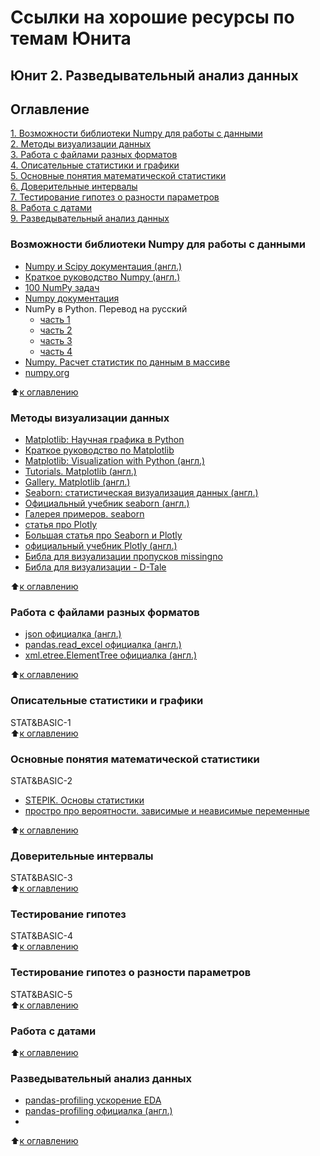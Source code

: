 # Ссылки на хорошие ресурсы по темам Юнита
## Юнит 2. Разведывательный анализ данных


## Оглавление  
[1. Возможности библиотеки Numpy для работы с данными](https://github.com/luhakv/study_works/blob/master/SkillFactory/unit_2/links_to_resources_on_module_topics.md#Возможности-библиотеки-Numpy-для-работы-с-данными)  
[2. Методы визуализации данных](https://github.com/luhakv/study_works/blob/master/SkillFactory/unit_2/links_to_resources_on_module_topics.md#Методы-визуализации-данных)  
[3. Работа с файлами разных форматов](https://github.com/luhakv/study_works/blob/master/SkillFactory/unit_2/links_to_resources_on_module_topics.md#333)  
[4. Описательные статистики и графики](https://github.com/luhakv/study_works/blob/master/SkillFactory/unit_2/links_to_resources_on_module_topics.md#Описательные-статистики-и-графики)  
[5. Основные понятия математической статистики](https://github.com/luhakv/study_works/blob/master/SkillFactory/unit_2/links_to_resources_on_module_topics.md#Основные-понятия-математической-статистики)  
[6. Доверительные интервалы](https://github.com/luhakv/study_works/blob/master/SkillFactory/unit_2/links_to_resources_on_module_topics.md#Доверительные-интервалы)  
[7. Тестирование гипотез о разности параметров](https://github.com/luhakv/study_works/blob/master/SkillFactory/unit_2/links_to_resources_on_module_topics.md#Тестирование-гипотез-о-разности-параметров)  
[8. Работа с датами](https://github.com/luhakv/study_works/blob/master/SkillFactory/unit_2/links_to_resources_on_module_topics.md#Работа-с-датами)  
[9. Разведывательный анализ данных](https://github.com/luhakv/study_works/blob/master/SkillFactory/unit_2/links_to_resources_on_module_topics.md#Разведывательный-анализ-данных)  


### Возможности библиотеки Numpy для работы с данными  
- [Numpy и Scipy документация (англ.)](https://docs.scipy.org/doc/)  
- [Краткое руководство Numpy (англ.)](https://numpy.org/devdocs/user/quickstart.html)
- [100 NumPy задач](https://pythonworld.ru/numpy/100-exercises.html)  
- [Numpy документация](https://pythonworld.ru/numpy)  
- NumPy в Python. Перевод на русский
  - [часть 1](https://habr.com/ru/post/352678/)  
  - [часть 2](https://habr.com/ru/post/353416/)  
  - [часть 3](https://habr.com/ru/post/413381/)  
  - [часть 4](https://habr.com/ru/post/415373/)  
- [Numpy. Расчет статистик по данным в массиве](https://devpractice.ru/numpy-calc-stats/)  
- [numpy.org](https://numpy.org/)  

:arrow_up:[к оглавлению](https://github.com/luhakv/study_works/blob/master/SkillFactory/unit_2/links_to_resources_on_module_topics.md#Оглавление)  

### Методы визуализации данных  
- [Matplotlib: Научная графика в Python](https://pythonworld.ru/novosti-mira-python/scientific-graphics-in-python.html)  
- [Краткое руководство по Matplotlib](https://pyprog.pro/mpl/mpl_short_guide.html)  
- [Matplotlib: Visualization with Python (англ.)](https://matplotlib.org/)  
- [Tutorials. Matplotlib (англ.)](https://matplotlib.org/tutorials/index.html)  
- [Gallery. Matplotlib (англ.)](https://matplotlib.org/gallery/index.html)  
- [Seaborn: статистическая визуализация данных (англ.)](https://seaborn.pydata.org/)  
- [Официальный учебник seaborn (англ.)](https://seaborn.pydata.org/tutorial.html)  
- [Галерея примеров. seaborn](https://seaborn.pydata.org/examples/index.html)  
- [статья про Plotly](https://proglib.io/p/plotly/)  
- [Большая статья про Seaborn и Plotly](https://habr.com/ru/company/ods/blog/323210/)  
- [официальный учебник Plotly (англ.)](https://plotly.com/python/)  
- [Библа для визуализации пропусков missingno](https://github.com/ResidentMario/missingno)
- [Библа для визуализации - D-Tale](https://towardsdatascience.com/introduction-to-d-tale-5eddd81abe3f)  

:arrow_up:[к оглавлению](https://github.com/luhakv/study_works/blob/master/SkillFactory/unit_2/links_to_resources_on_module_topics.md#Оглавление)  


### Работа с файлами разных форматов  
- [json официалка (англ.)](https://docs.python.org/3/library/json.html)  
- [pandas.read_excel официалка (англ.)](https://pandas.pydata.org/pandas-docs/stable/reference/api/pandas.read_excel.html)  
- [xml.etree.ElementTree официалка (англ.)](https://docs.python.org/3.7/library/xml.etree.elementtree.html)  

:arrow_up:[к оглавлению](https://github.com/luhakv/study_works/blob/master/SkillFactory/unit_2/links_to_resources_on_module_topics.md#Оглавление)  


### Описательные статистики и графики  
STAT&BASIC-1  
:arrow_up:[к оглавлению](https://github.com/luhakv/study_works/blob/master/SkillFactory/unit_2/links_to_resources_on_module_topics.md#Оглавление)  


### Основные понятия математической статистики  
STAT&BASIC-2  
- [STEPIK. Основы статистики](https://stepik.org/course/76/promo)
- [простро про вероятности. зависимые и неависимые переменные](https://habr.com/ru/post/351400/)  

:arrow_up:[к оглавлению](https://github.com/luhakv/study_works/blob/master/SkillFactory/unit_2/links_to_resources_on_module_topics.md#Оглавление)  


### Доверительные интервалы  
STAT&BASIC-3  
:arrow_up:[к оглавлению](https://github.com/luhakv/study_works/blob/master/SkillFactory/unit_2/links_to_resources_on_module_topics.md#Оглавление)  


### Тестирование гипотез  
STAT&BASIC-4  
:arrow_up:[к оглавлению](https://github.com/luhakv/study_works/blob/master/SkillFactory/unit_2/links_to_resources_on_module_topics.md#Оглавление)  


### Тестирование гипотез о разности параметров  
STAT&BASIC-5  
:arrow_up:[к оглавлению](https://github.com/luhakv/study_works/blob/master/SkillFactory/unit_2/links_to_resources_on_module_topics.md#Оглавление)  

### Работа с датами  

:arrow_up:[к оглавлению](https://github.com/luhakv/study_works/blob/master/SkillFactory/unit_2/links_to_resources_on_module_topics.md#Оглавление)

### Разведывательный анализ данных  

- [pandas-profiling ускорение EDA](https://habr.com/ru/company/ruvds/blog/451478/)  
- [pandas-profiling официалка (англ.)](https://github.com/pandas-profiling/pandas-profiling)  
- []()  

:arrow_up:[к оглавлению](https://github.com/luhakv/study_works/blob/master/SkillFactory/unit_2/links_to_resources_on_module_topics.md#Оглавление)


